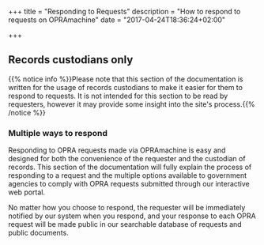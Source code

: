 +++
title = "Responding to Requests"
description = "How to respond to requests on OPRAmachine"
date = "2017-04-24T18:36:24+02:00"

+++

## Records custodians only
{{% notice info %}}Please note that this section of the documentation is written for the usage of records custodians to make it easier for them to respond to requests. It is not intended for this section to be read by requesters, however it may provide some insight into the site's process.{{% /notice %}}

### Multiple ways to respond

Responding to OPRA requests made via OPRAmachine is easy and designed for both the convenience of the requester and the custodian of records. This section of the documentation will fully explain the process of responding to a request and the multiple options available to government agencies to comply with OPRA requests submitted through our interactive web portal.

No matter how you choose to respond, the requester will be immediately notified by our system when you respond, and your response to each OPRA request will be made public in our searchable database of requests and public documents.
